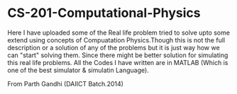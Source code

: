 # CS-201-Computational-Physics
Here I have uploaded some of the Real life problem tried to solve upto some extend using concepts of Compuatation Physics.Though this is not the full description or a solution of any of the problems but it is just way how we can "start" solving them. Since there might be better solution for simulating this real life problems.
All the Codes I have written are in MATLAB (Which is one of the best simulator & simulatin Language).

From
Parth Gandhi
(DAIICT Batch.2014)
